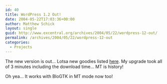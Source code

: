 ```yaml
---
id: 40
title: WordPress 1.2 Out!
date: 2004-05-22T17:03:36+00:00
author: Matthew Schick
layout: single
guid: http://www.excentral.org/archives/2004/05/22/wordpress-12-out/
permalink: /archives/2004/05/22/wordpress-12-out
categories:
  - Projects
---
```

The new version is out...  Lotsa new goodies listed <a href="http://wordpress.org/development/archives/2004/05/22/heres-the-beef/" target="_parent">here</a>.  My upgrade took all of 3 minutes including the download time... MT is history!

Oh yea...  It works with BloGTK in MT mode now too!
